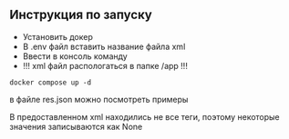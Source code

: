 ## Инструкция по запуску

- Установить докер
- В .env файл вставить название файла xml
- Ввести в консоль команду
- !!! xml файл распологаться в папке /app !!!
```
docker compose up -d
```

в файле res.json можно посмотреть примеры

В предоставленном xml находились не все теги, поэтому некоторые значения записываются как None
